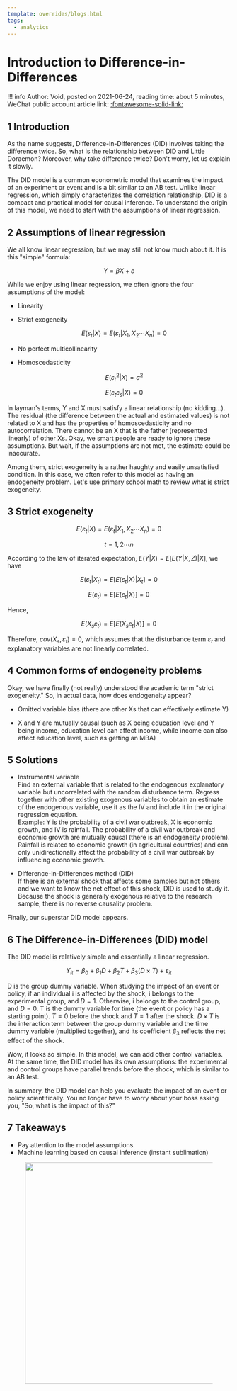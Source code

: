 ```yaml
---
template: overrides/blogs.html
tags:
  - analytics
---
```


# Introduction to Difference-in-Differences

!!! info
    Author: Void, posted on 2021-06-24, reading time: about 5 minutes, WeChat public account article link: [:fontawesome-solid-link:](https://mp.weixin.qq.com/s/3JlO0eO95SBqhHH4EHPypw)

## 1 Introduction

As the name suggests, Difference-in-Differences (DID) involves taking the difference twice. So, what is the relationship between DID and Little Doraemon? Moreover, why take difference twice? Don't worry, let us explain it slowly.

The DID model is a common econometric model that examines the impact of an experiment or event and is a bit similar to an AB test. Unlike linear regression, which simply characterizes the correlation relationship, DID is a compact and practical model for causal inference. To understand the origin of this model, we need to start with the assumptions of linear regression.

## 2 Assumptions of linear regression

We all know linear regression, but we may still not know much about it. It is this "simple" formula:

$$ Y = \beta X + \varepsilon $$

While we enjoy using linear regression, we often ignore the four assumptions of the model:

-   Linearity

-   Strict exogeneity

    $$E(\varepsilon_{t}|X)=E(\varepsilon_{t}|X_{1},X_{2}\cdots X_{n})=0$$

-   No perfect multicollinearity

-   Homoscedasticity

    $$E(\varepsilon_{t}^{2}|X)=\sigma^{2}$$

    $$E(\varepsilon_{t}\varepsilon_{s}|X)=0$$

In layman's terms, Y and X must satisfy a linear relationship (no kidding...). The residual (the difference between the actual and estimated values) is not related to X and has the properties of homoscedasticity and no autocorrelation. There cannot be an X that is the father (represented linearly) of other Xs. Okay, we smart people are ready to ignore these assumptions. But wait, if the assumptions are not met, the estimate could be inaccurate.

Among them, strict exogeneity is a rather haughty and easily unsatisfied condition. In this case, we often refer to this model as having an endogeneity problem. Let's use primary school math to review what is strict exogeneity.

## 3 Strict exogeneity

$$E(\varepsilon_{t}|X)=E(\varepsilon_{t}|X_{1},X_{2}\cdots X_{n})=0$$

$$t=1,2\cdots n$$

According to the law of iterated expectation, $E(Y|X)=E[E(Y|X,Z)|X]$, we have

$$E(\varepsilon_{t}|X_{t})=E[E(\varepsilon_{t}|X)|X_{t}]=0$$

$$E(\varepsilon_{t})=E[E(\varepsilon_{t}|X)]=0$$

Hence,

$$E(X_{s}\varepsilon_{t})=E[E(X_{s}\varepsilon_{t}|X)]=0$$

Therefore, $cov(X_{s},\varepsilon_{t})=0$, which assumes that the disturbance term $\varepsilon_{t}$ and explanatory variables are not linearly correlated.

## 4 Common forms of endogeneity problems

Okay, we have finally (not really) understood the academic term "strict exogeneity." So, in actual data, how does endogeneity appear?

-   Omitted variable bias (there are other Xs that can effectively estimate Y)

-   X and Y are mutually causal (such as X being education level and Y being income, education level can affect income, while income can also affect education level, such as getting an MBA)

## 5 Solutions

-   Instrumental variable\
    Find an external variable that is related to the endogenous explanatory variable but uncorrelated with the random disturbance term. Regress together with other existing exogenous variables to obtain an estimate of the endogenous variable, use it as the IV and include it in the original regression equation.  
    Example: Y is the probability of a civil war outbreak, X is economic growth, and IV is rainfall. The probability of a civil war outbreak and economic growth are mutually causal (there is an endogeneity problem). Rainfall is related to economic growth (in agricultural countries) and can only unidirectionally affect the probability of a civil war outbreak by influencing economic growth.

-   Difference-in-Differences method (DID)\
    If there is an external shock that affects some samples but not others and we want to know the net effect of this shock, DID is used to study it. Because the shock is generally exogenous relative to the research sample, there is no reverse causality problem.  

Finally, our superstar DID model appears.

## 6 The Difference-in-Differences (DID) model

The DID model is relatively simple and essentially a linear regression. 

$$Y_{it}=\beta_{0}+\beta_{1}D+\beta_{2}T+\beta_{3}(D\times T)+\varepsilon_{it}$$

D is the group dummy variable. When studying the impact of an event or policy, if an individual i is affected by the shock, i belongs to the experimental group, and $D=1$. Otherwise, i belongs to the control group, and $D=0$. T is the dummy variable for time (the event or policy has a starting point). $T=0$ before the shock and $T=1$ after the shock. $D\times T$ is the interaction term between the group dummy variable and the time dummy variable (multiplied together), and its coefficient $\beta_{3}$ reflects the net effect of the shock.

Wow, it looks so simple. In this model, we can add other control variables. At the same time, the DID model has its own assumptions: the experimental and control groups have parallel trends before the shock, which is similar to an AB test.

In summary, the DID model can help you evaluate the impact of an event or policy scientifically. You no longer have to worry about your boss asking you, "So, what is the impact of this?"

## 7 Takeaways

-   Pay attention to the model assumptions.
-   Machine learning based on causal inference (instant sublimation)

<figure>
  <img src="https://cdn.jsdelivr.net/gh/BulletTech2021/Pics/2021-6-14/1623639526512-1080P%20(Full%20HD)%20-%20Tail%20Pic.png" width="500" />
</figure>